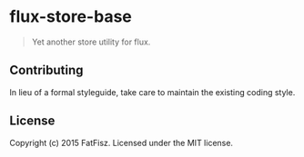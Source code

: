 # flux-store-base

> Yet another store utility for flux.

## Contributing
In lieu of a formal styleguide, take care to maintain the existing coding style.

## License
Copyright (c) 2015 FatFisz. Licensed under the MIT license.
